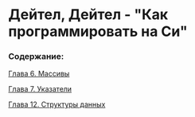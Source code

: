 # Дейтел, Дейтел - "Как программировать на Си"

### Содержание:

[Глава 6. Массивы](./ch06)

[Глава 7. Указатели](./ch07)

[Глава 12. Структуры данных](./ch12)

